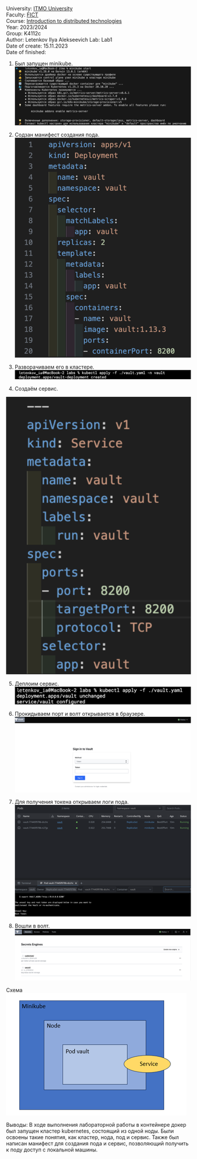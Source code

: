 University: [ITMO University](https://itmo.ru/ru/)  
Faculty: [FICT](https://fict.itmo.ru)  
Course: [Introduction to distributed technologies](https://github.com/itmo-ict-faculty/introduction-to-distributed-technologies)  
Year: 2023/2024  
Group: K4112c  
Author: Letenkov Ilya Alekseevich
Lab: Lab1  
Date of create: 15.11.2023  
Date of finished:  

1. Был запущен minikube.  
![image](../lab1/img/1.png)

2. Содзан манифест создания пода.  
![image](../lab1/img/2.png)

3. Разворачиваем его в кластере.  
![image](../lab1/img/3.png)

4. Создаём сервис.

![image](../lab1/img/4.png)

5. Деплоим сервис.  
![image](../lab1/img/5.png)

6. Прокидываем порт и волт открывается в браузере.  
![image](../lab1/img/6.png)

7. Для получения токена открываем логи пода.  
![image](../lab1/img/7.png)

8. Вошли в волт.  
![image](../lab1/img/8.png)


Схема  
![image](../lab1/img/9.png)

Выводы: В ходе выполнения лабораторной работы в контейнере докер был запущен кластер kubernetes, состоящий из одной ноды. Были освоены такие понятия, как кластер, нода, под и сервис. Также был написан манифест для создания пода и сервис, позволяющий получить к поду доступ с локальной машины.
